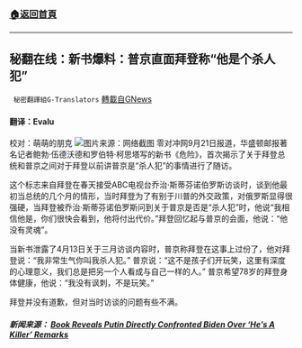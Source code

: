 ###  [:house:返回首頁](https://github.com/ourhimalayas/txt)
---


## 秘翻在线：新书爆料：普京直面拜登称“他是个杀人犯”
` 秘密翻譯組G-Translators` [轉載自GNews](https://gnews.org/zh-hans/1546950/)

#### 翻译：Evalu
校对：萌萌的朋克
![](https://assets.gnews.org/wp-content/uploads/2021/09/6-17.jpg)图片来源：网络截图
零对冲网9月21日报道，华盛顿邮报著名记者鲍勃·伍德沃德和罗伯特·柯思塔写的新书《危险》，首次揭示了关于拜登总统和普京之间对于拜登以前讲普京是“杀人犯”的事情进行了随访。

这个标志来自拜登在春天接受ABC电视台乔治·斯蒂芬诺伯罗斯访谈时，谈到他最初当总统的几个月的情形，当时拜登为了有别于川普的外交政策，对俄罗斯显得很强硬，当拜登被乔治·斯蒂芬诺伯罗斯问到关于普京是否是“杀人犯”时，他说“我相信他是，你们很快会看到，他将付出代价。”拜登回忆起与普京的会面，他说：“他没有灵魂”。

当新书泄露了4月13日关于三月访谈内容时，普京称拜登在这事上过份了，他对拜登说：“我非常生气你叫我杀人犯。” 普京说：“这不是孩子们开玩笑，这里有深度的心理意义，我们总是把另一个人看成与自己一样的人。” 普京希望78岁的拜登身体健康，他说：“我没有讽刺，不是玩笑。”

拜登并没有道歉，但对当时访谈的问题有些不满。

##### 新闻来源： [Book Reveals Putin Directly Confronted Biden Over ‘He’s A Killer’ Remarks](https://www.zerohedge.com/political/book-reveals-putin-confronted-biden-over-hes-killer-remarks)
